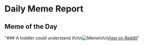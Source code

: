 # Daily Meme Report

## Meme of the Day
"### A toddler could understand it\n\n![Meme](https://i.redd.it/eutfke3iaise1.png)\n\n[View on Reddit](https://redd.it/1jq37yw)"
